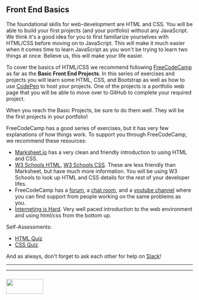 ## Front End Basics

The foundational skills for web-development are HTML and CSS.  You will be able to build your first projects (and your portfolio) without any JavaScript. We think it's a good idea for you to first familiarize yourselves with HTML/CSS before moving on to JavaScript.  This will make it much easier when it comes time to learn JavaScript as you won't be trying to learn two things at once.  Believe us, this will make your life easier.

To cover the basics of HTML/CSS we recommend following [FreeCodeCamp](https://www.freecodecamp.org/challenges/get-set-for-our-front-end-development-projects) as far as the __Basic Front End Projects__.  In this series of exercises and projects you will learn some HTML, CSS, and Bootstrap as well as how to use [CodePen](https://codepen.io/hello/) to host your projects.  One of the projects is a portfolio web page that you will be able to move over to GitHub to complete your required project.

When you reach the Basic Projects, be sure to do them well.  They will be the first projects in your portfolio!

FreeCodeCamp has a good series of exercises, but it has very few explanations of how things work.  To support you through FreeCodeCamp, we recommend these resources:
* [Marksheet.io](https://marksheet.io) has a very clean and friendly introduction to using HTML and CSS.  
* [W3 Schools HTML](https://www.w3schools.com/html/default.asp), [W3 Schools CSS](https://www.w3schools.com/css/default.asp). These are less friendly than Marksheet, but have much more information.  You will be using W3 Schools to look up HTML and CSS details for the rest of your developer lifes.  
* FreeCodeCamp has a [forum](https://forum.freecodecamp.org), a [chat room](https://gitter.im/FreeCodeCamp/CodeReview), and a [youtube channel](https://www.youtube.com/channel/UC8butISFwT-Wl7EV0hUK0BQ) where you can find support from people working on the same problems as you.
* [Interneting is Hard](https://internetingishard.com).  Very well paced introduction to the web environment and using html/css from the bottom up.

Self-Assessments:
* [HTML Quiz](https://www.w3schools.com/html/html_quiz.asp)
* [CSS Quiz](https://www.w3schools.com/css/css_quiz.asp)


And as always, don't forget to ask each other for help on [Slack](https://join.slack.com/t/elewa-academy/shared_invite/enQtMjk4OTA3OTM1NjIwLTA2ZmQ0NDVhNjQxZWM2NjNhNmMyNmVhZGNhZmJmZTY1OWQ4Nzc0ZTkzZGE3NjdiYTYwYThlNzI3YTg2NGM5MGM)!

___
___
### <a href="http://elewa.education/blog" target="_blank"><img src="https://user-images.githubusercontent.com/18554853/34921062-506450ae-f97d-11e7-875f-6feeb26ad72d.png" width="100" height="40"/></a>
